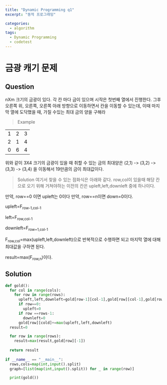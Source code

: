 ```yaml
---
title: "Dynamic Programming q1"
excerpt: "동적 프로그래밍"

categories:
  - algorithm
tags:
  - Dynamic Programming
  - codetest
---
```

# 금광 캐기 문제
## Question
nXm 크기의 금광이 있다. 각 칸 마다 금이 있으며 시작은 첫번째 열에서 진행한다. 그후 오른쪽 위, 오른쪽, 오른쪽 아래 방향으로 이동하면서 칸을 이동할 수 있는데, 이때 마지막 열에 도닥했을 때, 가질 수있는 최대 금의 양을 구해라

>Example

||||
|--|--|--|
|1|2|3|2|
|2|1|4|1|
|0|6|4|7|

위와 같이 3X4 크기의 금광이 있을 때 취할 수 있는 금의 최대양은 (2,1) -> (3,2) -> (3,3) -> (3,4) 을 이동해서 19만큼의 금이 최대값이다.

>Solution 
여기서 찾을 수 있는 점화식은 아래와 같다.
row,col이 있을때
해당 칸으로 오기 위해 거쳐야하는 이전의 칸은 upleft,left,downleft 중에 하나이다.

만약, row==0 이면
upleft는 0이다
만약, row==n이면
down=0이다.

upleft=F<sub>row-1,col-1</sub>

left=F<sub>row,col-1</sub>

downleft=F<sub>row+1,col-1</sub>

F<sub>row,col</sub>=max(upleft,left,downleft)으로 반복적으로 수행하면 되고 마지막 열에 대해 최대값을 구하면 된다.

result=max(F<sub>row,n</sub>)이다.

## Solution
```python
def gold():
  for col in range(cols):
    for row in range(rows):
      upleft,left,downleft=gold[row-1][col-1],gold[row][col-1],gold[row+1][col-1]
      if row==0:
        upleft=0
      if row ==rows-1:
        downleft=0
      gold[row][cold]+=max(upleft,left,downleft)
  result=0

  for row in range(rows):
    result=max(result,gold[row][-1])
    
  return result
    
if __name__ == "__main__":
  rows,cols=map(int,input().split)
  graph=[list(map(int,input().split)) for _ in range(row)]

  print(gold())
```
